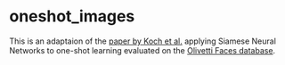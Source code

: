 # oneshot_images

This is an adaptaion of the [paper by Koch et al.](https://www.cs.cmu.edu/~rsalakhu/papers/oneshot1.pdf) applying Siamese Neural Networks to one-shot learning evaluated on the [Olivetti Faces database](http://scikit-learn.org/stable/datasets/olivetti_faces.html).


